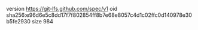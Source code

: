 version https://git-lfs.github.com/spec/v1
oid sha256:e96d6e5c8dd17f7f802854ff8b7e68e8057c4d1c02ffc0d140978e30b5fe2930
size 984
